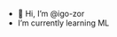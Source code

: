 - 👋 Hi, I’m @igo-zor
- I’m currently learning ML
 

<!---
igo-zor/igo-zor is a ✨ special ✨ repository because its `README.md` (this file) appears on your GitHub profile.
You can click the Preview link to take a look at your changes.
--->
